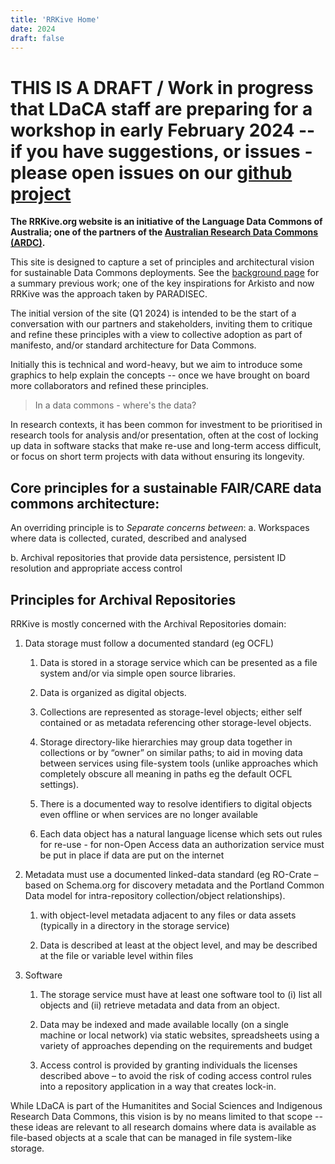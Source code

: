 ```yaml
---
title: 'RRKive Home'
date: 2024
draft: false
---
```


# THIS IS A DRAFT / Work in progress that LDaCA staff are preparing for a workshop in early February 2024 -- if you have suggestions, or issues - please open issues on our [github project](https://github.com/Language-Research-Technology/rrkive-website)

<b>The RRKive.org website is an initiative of the Language Data Commons of Australia; one of the partners of the [Australian Research Data Commons (ARDC)](https://ardc.edu.au).</b>

This site is designed to capture a set of principles and architectural vision for sustainable Data Commons deployments. See the [background page](./background/) for a summary previous work; one of the key inspirations for Arkisto and now RRKive was the approach taken by PARADISEC.

The initial version of the site (Q1 2024) is intended to be the start of a conversation with our partners and stakeholders, inviting them to critique and refine these principles with a view to collective adoption as part of manifesto, and/or standard architecture for Data Commons.

 Initially this is technical and word-heavy, but we aim to introduce some graphics to help explain the concepts -- once we have brought on board more collaborators and refined these principles.

> In a data commons - where's the data?

In research contexts, it has been common for investment to be prioritised in research tools for analysis and/or presentation, often at the cost of locking up data in software stacks that make re-use and long-term access difficult, or focus on short term projects with data without ensuring its longevity.

## Core principles for a sustainable FAIR/CARE data commons architecture:

An  overriding principle is to *Separate concerns between*:
  a. Workspaces where data is collected, curated, described and analysed

  b. Archival repositories that provide data persistence, persistent ID resolution and appropriate access control 


## Principles for Archival Repositories

RRKive is mostly concerned with the Archival Repositories domain:

1. Data storage must follow a documented standard (eg  OCFL)

    1. Data is stored in a storage service which can be presented as a file system and/or via simple open source libraries.

    1. Data is organized as digital objects.  

      1. Collections are represented  as storage-level objects; either self contained or as metadata referencing other storage-level objects. 

      1. Storage directory-like hierarchies may group data together in collections or by “owner” on similar paths; to aid in moving data between services using file-system tools (unlike approaches which completely obscure all meaning in paths eg the default OCFL settings).

    1. There is a documented way to resolve identifiers to digital objects even offline or when services are no longer available
    
    1.  Each data object has a natural language license which sets out rules for re-use - for non-Open Access data an authorization service must be put in place if data are put on the internet

1. Metadata must use a documented linked-data standard (eg RO-Crate – based on Schema.org for discovery metadata  and the Portland Common Data model for intra-repository collection/object relationships).
    
    1. with object-level metadata adjacent to any files or data assets (typically in a directory in the storage service)

    1. Data is described at least at the object level, and may be described at the file or variable level within files

1. Software

    1. The storage service must have at least one software tool  to (i) list all objects and (ii) retrieve metadata and data from an object.

    1. Data may be indexed and made available locally (on a single machine or local network) via static websites, spreadsheets using a variety of approaches depending on the requirements and budget

    1. Access control is provided by granting individuals the licenses described above – to avoid the risk of coding access control rules into a repository application in a way that creates lock-in.


While LDaCA is part of the Humanitites and Social Sciences and Indigenous Research Data Commons, this vision is by no means limited to that scope -- these ideas are relevant to all research domains where data is available as file-based objects at a scale that can be managed in file system-like storage.